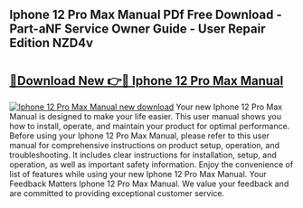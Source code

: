 ## Iphone 12 Pro Max Manual PDf Free Download - Part-aNF Service Owner Guide - User Repair Edition NZD4v

# <h2><a href="http://bc38286.oget.top/?id=Iphone+12+Pro+Max+Manual">🔗Download New 👉🔴 Iphone 12 Pro Max Manual</a></h2>

[![Iphone 12 Pro Max Manual new download](https://i.imgur.com/5g1atiW.png)](http://bc38286.oget.top/?id=Iphone+12+Pro+Max+Manual)
Your new Iphone 12 Pro Max Manual is designed to make your life easier. This user manual shows you how to install, operate, and maintain your product for optimal performance. Before using your Iphone 12 Pro Max Manual, please refer to this user manual for comprehensive instructions on product setup, operation, and troubleshooting. It includes clear instructions for installation, setup, and operation, as well as important safety information. Enjoy the convenience of list of features while using your new Iphone 12 Pro Max Manual. Your Feedback Matters Iphone 12 Pro Max Manual. We value your feedback and are committed to providing exceptional customer service.
